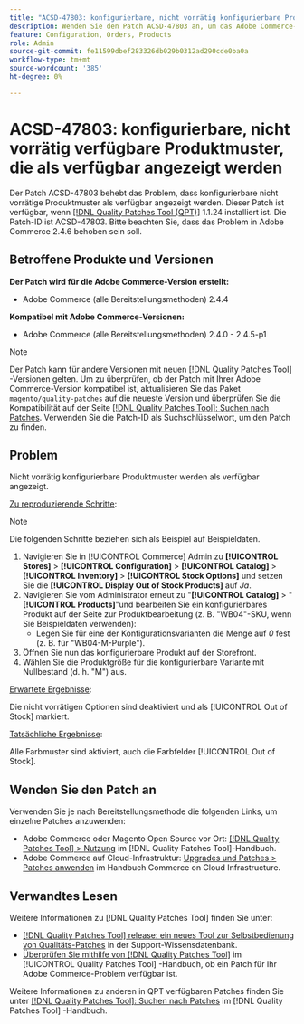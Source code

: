 ```yaml
---
title: "ACSD-47803: konfigurierbare, nicht vorrätig konfigurierbare Produktmuster, die als verfügbar angezeigt werden"
description: Wenden Sie den Patch ACSD-47803 an, um das Adobe Commerce-Problem zu beheben, bei dem konfigurierbare nicht vorrätige Produktmuster als verfügbar angezeigt wurden.
feature: Configuration, Orders, Products
role: Admin
source-git-commit: fe11599dbef283326db029b0312ad290cde0ba0a
workflow-type: tm+mt
source-wordcount: '385'
ht-degree: 0%

---
```


# ACSD-47803: konfigurierbare, nicht vorrätig verfügbare Produktmuster, die als verfügbar angezeigt werden

Der Patch ACSD-47803 behebt das Problem, dass konfigurierbare nicht vorrätige Produktmuster als verfügbar angezeigt werden. Dieser Patch ist verfügbar, wenn [[!DNL Quality Patches Tool (QPT)]](https://experienceleague.adobe.com/en/docs/commerce-knowledge-base/kb/announcements/commerce-announcements/magento-quality-patches-released-new-tool-to-self-serve-quality-patches) 1.1.24 installiert ist. Die Patch-ID ist ACSD-47803. Bitte beachten Sie, dass das Problem in Adobe Commerce 2.4.6 behoben sein soll.

## Betroffene Produkte und Versionen

**Der Patch wird für die Adobe Commerce-Version erstellt:**

* Adobe Commerce (alle Bereitstellungsmethoden) 2.4.4

**Kompatibel mit Adobe Commerce-Versionen:**

* Adobe Commerce (alle Bereitstellungsmethoden) 2.4.0 - 2.4.5-p1

>[!NOTE]
>
>Der Patch kann für andere Versionen mit neuen [!DNL Quality Patches Tool] -Versionen gelten. Um zu überprüfen, ob der Patch mit Ihrer Adobe Commerce-Version kompatibel ist, aktualisieren Sie das Paket `magento/quality-patches` auf die neueste Version und überprüfen Sie die Kompatibilität auf der Seite [[!DNL Quality Patches Tool]: Suchen nach Patches](https://experienceleague.adobe.com/tools/commerce-quality-patches/index.html). Verwenden Sie die Patch-ID als Suchschlüsselwort, um den Patch zu finden.

## Problem

Nicht vorrätig konfigurierbare Produktmuster werden als verfügbar angezeigt.

<u>Zu reproduzierende Schritte</u>:

>[!NOTE]
>
>Die folgenden Schritte beziehen sich als Beispiel auf Beispieldaten.

1. Navigieren Sie in [!UICONTROL Commerce] Admin zu **[!UICONTROL Stores]** > **[!UICONTROL Configuration]** > **[!UICONTROL Catalog]** > **[!UICONTROL Inventory]** > **[!UICONTROL Stock Options]** und setzen Sie die **[!UICONTROL Display Out of Stock Products]** auf *Ja*.
1. Navigieren Sie vom Administrator erneut zu &quot;**[!UICONTROL Catalog]** > &quot;**[!UICONTROL Products]**&quot;und bearbeiten Sie ein konfigurierbares Produkt auf der Seite zur Produktbearbeitung (z. B. &quot;WB04&quot;-SKU, wenn Sie Beispieldaten verwenden):
   * Legen Sie für eine der Konfigurationsvarianten die Menge auf *0* fest (z. B. für &quot;WB04-M-Purple&quot;).
1. Öffnen Sie nun das konfigurierbare Produkt auf der Storefront.
1. Wählen Sie die Produktgröße für die konfigurierbare Variante mit Nullbestand (d. h. &quot;M&quot;) aus.

<u>Erwartete Ergebnisse</u>:

Die nicht vorrätigen Optionen sind deaktiviert und als [!UICONTROL Out of Stock] markiert.

<u>Tatsächliche Ergebnisse</u>:

Alle Farbmuster sind aktiviert, auch die Farbfelder [!UICONTROL Out of Stock].

## Wenden Sie den Patch an

Verwenden Sie je nach Bereitstellungsmethode die folgenden Links, um einzelne Patches anzuwenden:

* Adobe Commerce oder Magento Open Source vor Ort: [[!DNL Quality Patches Tool] > Nutzung](/help/tools/quality-patches-tool/usage.md) im [!DNL Quality Patches Tool]-Handbuch.
* Adobe Commerce auf Cloud-Infrastruktur: [Upgrades und Patches > Patches anwenden](https://experienceleague.adobe.com/docs/commerce-cloud-service/user-guide/develop/upgrade/apply-patches.html) im Handbuch Commerce on Cloud Infrastructure.

## Verwandtes Lesen

Weitere Informationen zu [!DNL Quality Patches Tool] finden Sie unter:

* [[!DNL Quality Patches Tool] release: ein neues Tool zur Selbstbedienung von Qualitäts-Patches](https://experienceleague.adobe.com/en/docs/commerce-knowledge-base/kb/announcements/commerce-announcements/magento-quality-patches-released-new-tool-to-self-serve-quality-patches) in der Support-Wissensdatenbank.
* [Überprüfen Sie mithilfe von  [!DNL Quality Patches Tool]](/help/tools/quality-patches-tool/patches-available-in-qpt/check-patch-for-magento-issue-with-magento-quality-patches.md) im [!UICONTROL Quality Patches Tool] -Handbuch, ob ein Patch für Ihr Adobe Commerce-Problem verfügbar ist.


Weitere Informationen zu anderen in QPT verfügbaren Patches finden Sie unter [[!DNL Quality Patches Tool]: Suchen nach Patches](https://experienceleague.adobe.com/tools/commerce-quality-patches/index.html) im [!DNL Quality Patches Tool] -Handbuch.
